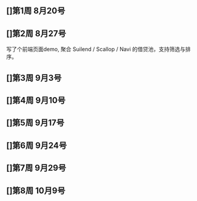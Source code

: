[]第1周 8月20号
-
[]第2周 8月27号
- 
写了个前端页面demo, 聚合 Suilend / Scallop / Navi 的借贷池，支持筛选与排序。

[]第3周 9月3号
- 

[]第4周 9月10号
- 

[]第5周 9月17号
- 

[]第6周 9月24号
- 

[]第7周 9月29号
- 

[]第8周 10月9号
- 
